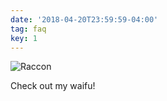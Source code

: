 ```yaml
---
date: '2018-04-20T23:59:59-04:00'
tag: faq
key: 1
---
```


![Raccon](/uploads/racoons.jpg)

Check out my waifu!

